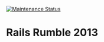 [![Maintenance Status](https://img.shields.io/badge/maintenance-unmaintained-red.svg)](#maintenance-status)

# Rails Rumble 2013
